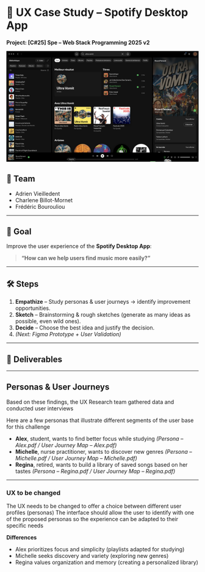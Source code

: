 # 🎵 UX Case Study – Spotify Desktop App
**Project: [C#25] Spe – Web Stack Programming 2025 v2**

![Design](https://github.com/vlldnt/designer_language/blob/main/images/SpotifyRM.png?raw=true)

## 👥 Team
- Adrien Vieilledent  
- Charlene Billot-Mornet  
- Frédéric Bourouliou  

---

## 📌 Goal
Improve the user experience of the **Spotify Desktop App**:  
> **“How can we help users find music more easily?”**

---

## 🛠️ Steps
1. **Empathize** – Study personas & user journeys → identify improvement opportunities.  
2. **Sketch** – Brainstorming & rough sketches (generate as many ideas as possible, even wild ones).  
3. **Decide** – Choose the best idea and justify the decision.  
4. *(Next: Figma Prototype + User Validation)*  

---

## 📂 Deliverables


---

## Personas & User Journeys

Based on these findings, the UX Research team gathered data and conducted user interviews

Here are a few personas that illustrate different segments of the user base for this challenge

- **Alex**, student, wants to find better focus while studying *(Persona – Alex.pdf / User Journey Map – Alex.pdf)*
- **Michelle**, nurse practitioner, wants to discover new genres *(Persona – Michelle.pdf / User Journey Map – Michelle.pdf)*
- **Regina**, retired, wants to build a library of saved songs based on her tastes *(Persona – Regina.pdf / User Journey Map – Regina.pdf)*

---

### UX to be changed
The UX needs to be changed to offer a choice between different user profiles (personas)
The interface should allow the user to identify with one of the proposed personas so the experience can be adapted to their specific needs

**Differences**
- Alex prioritizes focus and simplicity (playlists adapted for studying)
- Michelle seeks discovery and variety (exploring new genres)
- Regina values organization and memory (creating a personalized library)

